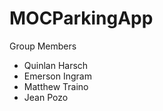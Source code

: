 MOCParkingApp
=============
Group Members
- Quinlan Harsch
- Emerson Ingram
- Matthew Traino
- Jean Pozo
